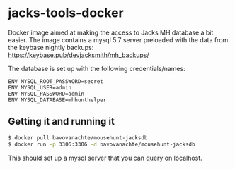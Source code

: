 # jacks-tools-docker

Docker image aimed at making the access to Jacks MH database a bit easier.
The image contains a mysql 5.7 server preloaded with the data from the keybase nightly backups: https://keybase.pub/devjacksmith/mh_backups/

The database is set up with the following credentials/names:

```
ENV MYSQL_ROOT_PASSWORD=secret
ENV MYSQL_USER=admin
ENV MYSQL_PASSWORD=admin
ENV MYSQL_DATABASE=mhhunthelper
```

## Getting it and running it

```bash
$ docker pull bavovanachte/mousehunt-jacksdb
$ docker run -p 3306:3306 -d bavovanachte/mousehunt-jacksdb
```

This should set up a mysql server that you can query on localhost. 
